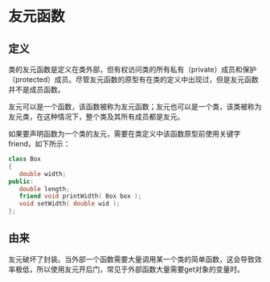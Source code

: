 # 友元函数

## 定义

类的友元函数是定义在类外部，但有权访问类的所有私有（private）成员和保护（protected）成员。尽管友元函数的原型有在类的定义中出现过，但是友元函数并不是成员函数。

友元可以是一个函数，该函数被称为友元函数；友元也可以是一个类，该类被称为友元类，在这种情况下，整个类及其所有成员都是友元。

如果要声明函数为一个类的友元，需要在类定义中该函数原型前使用关键字 friend，如下所示：

```c++
class Box
{
   double width;
public:
   double length;
   friend void printWidth( Box box );
   void setWidth( double wid );
};
```

## 由来

友元破坏了封装。当外部一个函数需要大量调用某一个类的简单函数，这会导致效率极低，所以使用友元开后门，常见于外部函数大量需要get对象的变量时。
